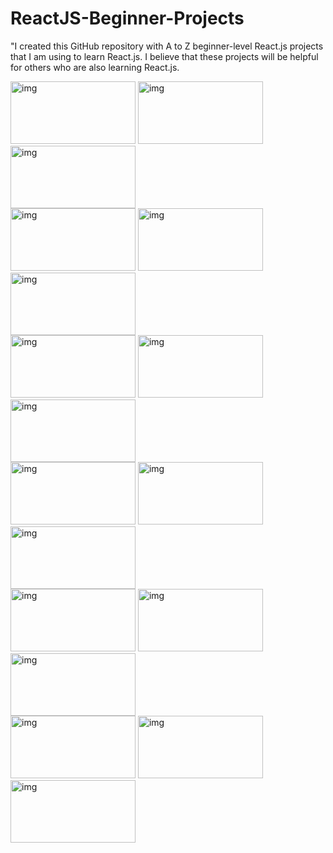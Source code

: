 # ReactJS-Beginner-Projects

"I created this GitHub repository with A to Z beginner-level React.js projects that I am using to learn React.js. I believe that these projects will be helpful for others who are also learning React.js.


<div>
<img src="https://res.cloudinary.com/dp9ofsajd/image/upload/v1682086208/mobile_6_xeagxn.png" alt="img" width="200" height="100"/>
<img src="https://res.cloudinary.com/dp9ofsajd/image/upload/v1682086208/mobile_9_fwcopb.png" alt="img" width="200" height="100" />
<img src="https://res.cloudinary.com/dp9ofsajd/image/upload/v1682086227/mobile_5_ejfm0t.png" alt="img" width="200" height="100"  />
</div>

<div>
<img src="https://res.cloudinary.com/dp9ofsajd/image/upload/v1682086227/mobile_5_ejfm0t.png" alt="img" width="200" height="100"  />
<img src="https://res.cloudinary.com/dp9ofsajd/image/upload/v1682086208/mobile_7_pamh8x.png" alt="img" width="200" height="100"  />
<img src="https://res.cloudinary.com/dp9ofsajd/image/upload/v1682086208/mobile_8_tqkme8.png" alt="img" width="200" height="100"  />
</div>

<div>
<img src="https://res.cloudinary.com/dp9ofsajd/image/upload/v1682086207/mobile_11_bx5uch.png" alt="img"  width="200" height="100"  />
<img src="https://res.cloudinary.com/dp9ofsajd/image/upload/v1682086207/mobile_13_ydwnby.png" alt="img" width="200" height="100"  />
<img src="https://res.cloudinary.com/dp9ofsajd/image/upload/v1682086206/mobile_10_ebbzwq.png" alt="img"  width="200" height="100"  />
</div>

<div>

<img src="https://res.cloudinary.com/dp9ofsajd/image/upload/v1682086206/mobile_12_spcytc.png" alt="img" width="200" height="100"  />
<img src="https://res.cloudinary.com/dp9ofsajd/image/upload/v1682086206/mobile_14_zdeexf.png" alt="img"  width="200" height="100" />
<img src="https://res.cloudinary.com/dp9ofsajd/image/upload/v1682086206/mobile_15_zrkdhg.png" alt="img" width="200" height="100"  />
</div>

<div>
<img src="https://res.cloudinary.com/dp9ofsajd/image/upload/v1683453675/mobile_2_ushdg4.png" alt="img" width="200" height="100"  />
<img src="https://res.cloudinary.com/dp9ofsajd/image/upload/v1683453676/mobile_1_ozn5h8.png" alt="img"  width="200" height="100" />
<img src="https://res.cloudinary.com/dp9ofsajd/image/upload/v1683453676/mobile_cmsjqz.png" alt="img" width="200" height="100"  />
</div>

<div>
<img src="https://res.cloudinary.com/dp9ofsajd/image/upload/v1683453677/mobile_16_nkctyv.png" alt="img" width="200" height="100"  />
<img src="https://res.cloudinary.com/dp9ofsajd/image/upload/v1683453686/mobile_3_qla95m.png" alt="img"  width="200" height="100" />
<img src="" alt="img" width="200" height="100"  />
</div>





